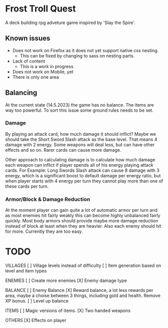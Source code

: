 # Frost Troll Quest

A deck building rpg adveture game inspired by 'Slay the Spire'.

## Known issues

* Does not work on Firefox as it does not yet support native css nesting.
  - This can be fixed by changing to sass on nesting parts.
* Lack of content
  - This is a work in progress
* Does not work on Mobile, yet
* There is only one area

## Balancing

At the current state (14.5.2023) the game has no balance. The items are way too powerful. To sort this issue some ground rules needs to be set. 

### Damage 

By playing an attack card, how much damage it should inflict? Maybe we should take the Short Sword Slash attack as the base level. That means 4 damage with 2 energy. Some weapons will deal less, but can have other effects and so on. Rarer cards can cause more damage.

Other approach to calculating damage is to calculate how much damage each weapon can inflict if player spends all of his energy playing attack cards. For Example: Long Swords Slash attack can cause 8 damage with 3 energy, which is a significant boost to default damage per energy ratio, but when player starts with 4 energy per turn they cannot play more than one of these cards per turn.

### Armor/Block & Damage Reduction

At the moment player can gain quite a lot of automatic armor per turn and as most enemies hit fairly weakly this can become highly unbalanced fairly quickly. Most body armors should provide maybe more damage reduction instead of block at least when they are heavier. Also each enemy should hit for more. Currently they are too easy.



# TODO

VILLAGES
[ ] Village levels instead of difficulty
[ ] Item generation based on level and item types

ENEMIES
[ ] Create more enemies
[X] Enemy damage type

BALANCE
[ ] Enemy Balance
[X] Reward balance, a lot less rewards per area, maybe a choise between 3 things, including gold and health. Remove XP bonus.
[ ] Level up balance

ITEMS
[ ] Magic versions of items.
[X] Two handed weapons


OTHERS
[X] Effects on player